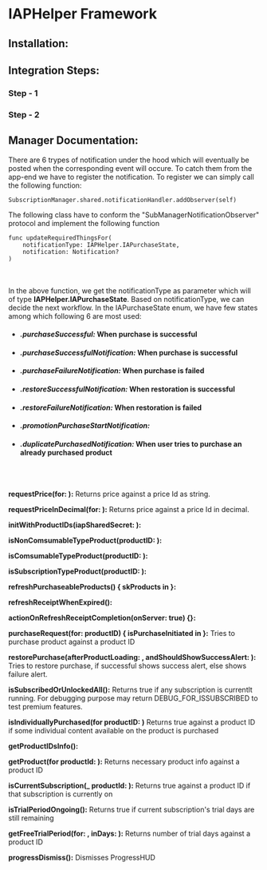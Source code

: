 # IAPHelper Framework

## Installation:

## Integration Steps:

### Step - 1 
### Step - 2


## Manager Documentation:
There are 6 trypes of notification under the hood which will eventually be posted when the corresponding event will occure. To catch them from the app-end we have to register the notification. To register we can simply call the following function:
```
SubscriptionManager.shared.notificationHandler.addObserver(self)
```
The following class have to conform the "SubManagerNotificationObserver" protocol and implement the following function
```
func updateRequiredThingsFor(
    notificationType: IAPHelper.IAPurchaseState,
    notification: Notification?
)
```
<br></br>
In the above function, we get the notificationType as parameter which will of type **IAPHelper.IAPurchaseState**. Based on notificationType, we can decide the next workflow. In the IAPurchaseState enum, we have few states among which following 6 are most used:
* #### ***.purchaseSuccessful:*** When purchase is successful
* #### ***.purchaseSuccessfulNotification:*** When purchase is successful
* #### ***.purchaseFailureNotification:*** When purchase is failed
* #### ***.restoreSuccessfulNotification:*** When restoration is successful
* #### ***.restoreFailureNotification:*** When restoration is failed
* #### ***.promotionPurchaseStartNotification:*** 
* #### ***.duplicatePurchasedNotification:*** When user tries to purchase an already purchased product 

<br></br>

**requestPrice(for: ):** Returns price against a price Id as string.

**requestPriceInDecimal(for: ):** Returns price against a price Id in decimal. 

**initWithProductIDs(iapSharedSecret: ):** 

**isNonComsumableTypeProduct(productID: ):**

**isComsumableTypeProduct(productID: ):**

**isSubscriptionTypeProduct(productID: ):**

**refreshPurchaseableProducts() { skProducts in }:**

**refreshReceiptWhenExpired():**

**actionOnRefreshReceiptCompletion(onServer: true) {}:**

**purchaseRequest(for: productID) { isPurchaseInitiated in }:** Tries to purchase product against a product ID

**restorePurchase(afterProductLoading: , andShouldShowSuccessAlert: ):** Tries to restore purchase, if successful shows success alert, else shows failure alert.

**isSubscribedOrUnlockedAll():** Returns true if any subscription is currentlt running. For debugging purpose may return DEBUG_FOR_ISSUBSCRIBED to test premium features.

**isIndividuallyPurchased(for productID: )** Returns true against a product ID if some individual content available on the product is purchased 

**getProductIDsInfo():** 

**getProduct(for productId: ):** Returns necessary product info against a product ID

**isCurrentSubscription(_ productId: ):** Returns true against a product ID if that subscription is currently on

**isTrialPeriodOngoing():** Returns true if current subscription's trial days are still remaining 

**getFreeTrialPeriod(for: , inDays: ):** Returns number of trial days against a product ID 

**progressDismiss():** Dismisses ProgressHUD
